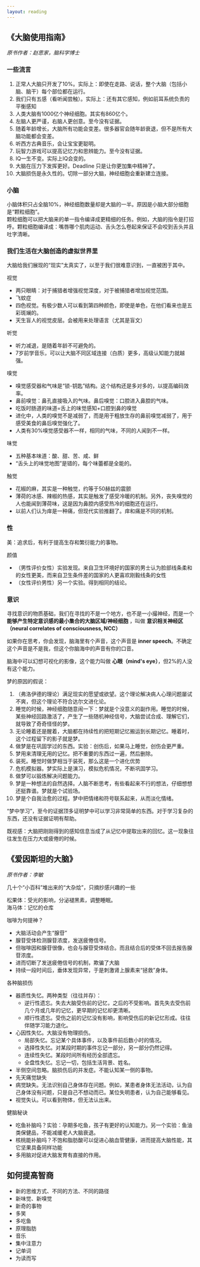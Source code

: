 ```yaml
---
layout: reading
---
```


## 《大脑使用指南》
*原书作者：赵思家，脑科学博士*

### 一些流言


1. 正常人大脑只开发了10%。实际上：即使在走路、说话，整个大脑（包括小脑、脑干）每个部位都在运行。
2. 我们只有五感（看听闻尝触）。实际上：还有其它感知，例如前耳系统负责的平衡感知
3. 人类大脑有1000亿个神经细胞。其实有860亿个。
4. 左脑人更严谨，右脑人更创意。至今没有证据。
5. 随着年龄增长，大脑所有功能会变差。很多器官会随年龄衰退，但不是所有大脑功能都会变差。
6. 听西方古典音乐，会让宝宝更聪明。
7. 玩智力游戏可以提高记忆力和思辨能力。至今没有证据。
8. IQ一生不变。实际上IQ会变的。
9. 大脑在压力下发挥更好。Deadline 只是让你更加集中精神了。
10. 大脑损伤是永久性的。切除一部分大脑，神经细胞会重新建立连接。

### 小脑
小脑体积只占全脑10%，神经细胞数量却是大脑的一半。原因是小脑大部分细胞是“颗粒细胞”。  
颗粒细胞可以把大脑来的单一指令编译成更精细的任务。例如，大脑的指令是打招呼。颗粒细胞编译成：嘴唇哪个肌肉运动、舌头怎么卷起来保证不会咬到舌头并且吐字清晰。

### 我们生活在大脑创造的虚拟世界里
大脑给我们展现的“现实”太真实了，以至于我们很难意识到，一直被困于其中。

视觉
- 两只眼睛：对于捕猎者增强视觉深度，对于被捕猎者增加视觉范围。
- 飞蚊症
- 四色视觉。有极少数人可以看到第四种颜色，即使是单色，在他们看来也是五彩斑斓的。
- 天生盲人的视觉皮层。会被用来处理语言（尤其是盲文）


听觉
- 听力减退，是随着年龄不可避免的。
- 7岁前学音乐，可以让大脑不同区域连接（白质）更多，高级认知能力就越强。

嗅觉
- 嗅觉感受器和气味是“锁-钥匙”结构。这个结构还是多对多的，以提高编码效率。
- 鼻前嗅觉：鼻孔直接吸入的气味。鼻后嗅觉：口腔进入鼻腔的气味。
- 吃饭时肠道的味道=舌上的味觉感知+口腔到鼻的嗅觉
- 进化中，人类的嗅觉不是减弱了，而是用于粗放生存的鼻前嗅觉减弱了，用于感受美食的鼻后嗅觉强化了。
- 人类有30%嗅觉感受器不一样，相同的气味，不同的人闻到不一样。


味觉
- 五种基本味道：酸、甜、苦、咸、鲜
- “舌头上的味觉地图”是错的，每个味蕾都是全能的。

触觉
- 花椒的麻，其实是一种触觉，约等于50赫兹的震颤
- 薄荷的冰感、辣椒的热感，其实是触发了感受冷暖的机制。另外，丧失嗅觉的人也能闻到薄荷味，这是因为鼻腔内感受热冷的细胞还在运行。
- 以前人们认为痒是一种痛，但现代实验推翻了。痒和痛是不同的机制。

### 性
美：追求后，有利于提高生存和繁衍能力的事物。

颜值
- （男性评价女性）实验发现。来自卫生环境好的国家的男士认为脸部线条柔和的女性更美，而来自卫生条件差的国家的人更喜欢刚毅线条的女性
- （女性评价男性）另一个实验。得到相同的结论。

### 意识
寻找意识的物质基础，我们在寻找的不是一个地方，也不是一小撮神经，而是一个 **能够产生特定意识感的最小集合的大脑区域/神经细胞** ，叫做 **意识相关神经区（neural correlates of consciousness, NCC）**

如果你在思考，你会发现，脑海里有个声音，这个声音是 **inner speech**。不确定这个声音是不是我，但这个你脑海中的声音有你的口音。  

脑海中可以幻想可视化的影像，这个能力叫做 **心眼（mind's eye）**，但2%的人没有这个能力。

梦的原因的假说：
1. （弗洛伊德的理论）满足现实的愿望或欲望。这个理论解决病人心理问题屡试不爽，但这个理论不符合达尔文进化论。
2. 睡觉的时候，神经细胞随意闹一下：梦就是个没意义的副作用。睡觉的时候，某些神经回路激活了，产生了一些随机神经信号，大脑尝试合成、理解它们，就导致了奇奇怪怪的梦。
3. 无论睡着还是醒着，大脑都在持续性的把短期记忆搬运到长期记忆。睡着时，这个过程留下的影子就是梦。
4. 做梦是在巩固学过的东西。实验：创伤后，如果马上睡觉，创伤会更严重。
5. 梦用来清理无用的记忆。把不重要的东西过一遍，然后删除。
6. 装死。睡觉时做梦相当于装死，那么这是一个进化优势
7. 危机模拟器。梦实际上是演习，模拟危机情况，不断巩固学习。
8. 做梦可以锻炼解决问题能力。
9. 梦是一种想法的自然选择。人脑不断思考，有些看起来不行的想法，仔细想想还挺靠谱。梦就是个试验场。
10. 梦是个自我治愈的过程。梦中把情绪和符号联系起来，从而淡化情绪。


“梦中学习”，至今的证据顶多证明梦中可以学习非常简单的东西。对于学习复杂的东西，还没有证据证明有帮助。

既视感：大脑把刚刚得到的感知信息当成了从记忆中提取出来的回忆。这一现象往往发生在压力大或疲倦的时候。



## 《爱因斯坦的大脑》
*原书作者：李敏*

几十个“小百科”堆出来的“大杂烩”，只摘抄感兴趣的一些

松果体：受光的影响，分泌褪黑素，调整睡眠。  
海马体：记忆的仓库  

咖啡为何提神？
- 大脑活动会产生“腺苷”
- 腺苷受体检测腺苷浓度，发送疲倦信号。
- 但咖啡因和腺苷很像，也会与腺苷受体结合。而且结合后的受体不回去报告腺苷浓度。
- 进而切断了发送疲倦信号的机制，欺骗了大脑
- 持续一段时间后，垂体发现异常，于是刺激肾上腺素来“拯救”身体。


各种脑损伤
- 器质性失忆。两种类型（往往并存）：
    - 逆行性遗忘。失去大脑受伤前的记忆，之后的不受影响。首先失去受伤前几个月或几年的记忆，更早期的记忆却更清晰。
    - 顺行性遗忘。受伤之前的记忆没有影响，影响受伤后的新记忆形成。往往伴随学习能力退化。
- 心因性失忆。大脑没有物理损伤。
    - 局部失忆。忘记某个具体事件，以及事件前后数小时的情况。
    - 选择性失忆。对某段时期的事件忘记一部分，另一部分仍然记得。
    - 连续性失忆。某段时间所有经历全部遗忘。
    - 全盘性失忆。忘记一切，包括生活背景、姓名。
- 半侧空间忽略。脑损伤后的并发症。不能认知某一侧的事物。
- 先天痛觉缺失
- 病觉缺失。无法识别自己身体存在问题。例如，某患者身体无法活动，认为自己身体没有问题，只是自己不想动而已。某位失明患者，认为自己能够看见。
- 视觉失认。可以看到物体，但无法认出来。

健脑秘诀
- 吃鱼补脑吗？实验：孕期多吃鱼，孩子有更好的认知能力。另一个实验：鱼油类保健品，不能减缓老人大脑衰退。
- 核桃能补脑吗？不饱和脂肪酸可以促进心脑血管健康，进而提高大脑性能，其它坚果具备同样功能
- 多用脑对促进大脑发育有直接的作用。

## 如何提高智商

- 新的思维方式、不同的方法、不同的路径
- 新味觉、新嗅觉
- 新奇的事物
- 多笑
- 多吃鱼
- 原理脂肪
- 音乐
- 集中注意力
- 记单词
- 为读而写